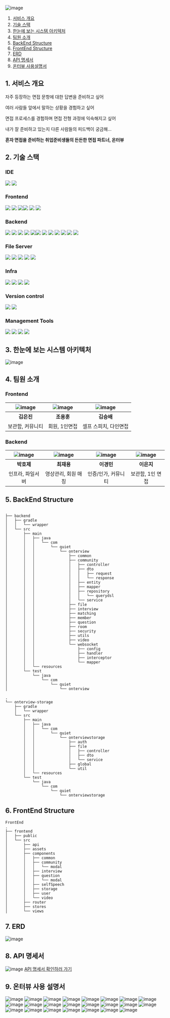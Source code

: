 ![image](https://github.com/j-yong98/Onterview/assets/120557342/a0039915-9a10-4595-bad8-340331cc4fe2)



1. [서비스 개요](#1-서비스-개요)
1. [기술 스택](#2-기술-스택)
1. [한눈에 보는 시스템 아키텍처](#3-한눈에-보는-시스템-아키텍처)
1. [팀원 소개](#4-팀원-소개)
1. [BackEnd Structure](#5-backend-structure)
1. [FrontEnd Structure](#6-frontend-structure)
1. [ERD](#7-erd)
1. [API 명세서](#8-API-명세서)
1. [온터뷰 사용설명서](#9-온터뷰-사용설명서)


## 1. 서비스 개요
자주 등장하는 면접 문항에 대한 답변을 준비하고 싶어

여러 사람들 앞에서 말하는 상황을 경험하고 싶어

면접 프로세스를 경험하며 면접 전형 과정에 익숙해지고 싶어

내가 잘 준비하고 있는지 다른 사람들의 피드백이 궁금해...

**혼자 면접을 준비하는 취업준비생들의 든든한 면접 파트너, 온터뷰**

## 2. 기술 스택

### IDE
<img src="https://img.shields.io/badge/intellij idea-000000?style=for-the-badge&logo=intellij idea&logoColor=white"> <img src="https://img.shields.io/badge/visual studio code-007ACC?style=for-the-badge&logo=visualstudiocode&logoColor=white">

### Frontend
<img src="https://img.shields.io/badge/node.js 20.11.0-339933?style=for-the-badge&logo=node.js&logoColor=white"> <img src="https://img.shields.io/badge/axios 1.6.5-5A29E4?style=for-the-badge&logo=axios&logoColor=white"> <img src="https://img.shields.io/badge/openvidu browser 2.29.1-000000?style=for-the-badge&logo=&logoColor=white"><img src="https://img.shields.io/badge/sass-CC6699?style=for-the-badge&logo=sass&logoColor=white"> <img src="https://img.shields.io/badge/vue 3.3.11-4FC98D?style=for-the-badge&logo=vue&logoColor=white"> <img src="https://img.shields.io/badge/vuetify 3.4.10-1867C0?style=for-the-badge&logo=vuetify&logoColor=white">


### Backend
<img src="https://img.shields.io/badge/java 17-E84135?style=for-the-badge&logo=y&logoColor=white"> <img src="https://img.shields.io/badge/spring boot 3.2.1-6DB33F?style=for-the-badge&logo=spring boot&logoColor=white"> <img src="https://img.shields.io/badge/spring data jpa 3.2.1-6DB33F?style=for-the-badge&logo=t&logoColor=white">
<img src="https://img.shields.io/badge/spring security 6.2.1-6DB33F?style=for-the-badge&logo=spring security&logoColor=white"> <img src="https://img.shields.io/badge/spring security messaging 6.2.1-6DB33F?style=for-the-badge&logo=spring security&logoColor=white"><img src="https://img.shields.io/badge/swagger 2.0.2-5EA2D?style=for-the-badge&logo=spring security&logoColor=white"> <img src="https://img.shields.io/badge/jjwt 0.8.0-000000?style=for-the-badge&logo=y&logoColor=white"> <img src="https://img.shields.io/badge/mysql 8.0.35-4479A1?style=for-the-badge&logo=mysql&logoColor=white"> <img src="https://img.shields.io/badge/openvidu 2.29.0-000000?style=for-the-badge&logo=&logoColor=white"> <img src="https://img.shields.io/badge/Spring webflux 6.1.2-000000?style=for-the-badge&logo=&logoColor=white"> <img src="https://img.shields.io/badge/Spring websocket 6.1.2-000000?style=for-the-badge&logo=&logoColor=white"> <img src="https://img.shields.io/badge/querydsl 5.0.0-000000?style=for-the-badge&logo=&logoColor=white">

### File Server
<img src="https://img.shields.io/badge/java 17-E84135?style=for-the-badge&logo=y&logoColor=white"> <img src="https://img.shields.io/badge/spring boot 3.2.1-6DB33F?style=for-the-badge&logo=spring boot&logoColor=white"> <img src="https://img.shields.io/badge/spring security 6.2.1-6DB33F?style=for-the-badge&logo=spring security&logoColor=white"> <img src="https://img.shields.io/badge/ffmpeg 0.8.0-007808?style=for-the-badge&logo=ffmpeg&logoColor=white"> <img src="https://img.shields.io/badge/jjwt 0.8.0-000000?style=for-the-badge&logo=y&logoColor=white">

### Infra
<img src="https://img.shields.io/badge/jenkins 2.426.3-D24939?style=for-the-badge&logo=jenkins&logoColor=white"> <img src="https://img.shields.io/badge/docker 25.0.0-2496ED?style=for-the-badge&logo=docker&logoColor=white"> <img src="https://img.shields.io/badge/nginx 1.25.3-009639?style=for-the-badge&logo=nginx&logoColor=white"> <img src="https://img.shields.io/badge/aws ec2-FF9900?style=for-the-badge&logo=amazon ec2&logoColor=white">

### Version control
<img src="https://img.shields.io/badge/git-F05032?style=for-the-badge&logo=git&logoColor=white"> <img src="https://img.shields.io/badge/gitlab-FC6D26?style=for-the-badge&logo=gitlab&logoColor=white">


### Management Tools
<img src="https://img.shields.io/badge/jira software-0052CC?style=for-the-badge&logo=jira software&logoColor=white"> <img src="https://img.shields.io/badge/mattermost-0058CC?style=for-the-badge&logo=mattermost&logoColor=white"> <img src="https://img.shields.io/badge/notion-000000?style=for-the-badge&logo=notion&logoColor=white"> <img src="https://img.shields.io/badge/figma-F24E1E?style=for-the-badge&logo=figma&logoColor=white">


## 3. 한눈에 보는 시스템 아키텍처

![image](https://github.com/j-yong98/Onterview/assets/120557342/1b9c2955-3441-4860-a1b8-a53c95e163cc)

## 4. 팀원 소개

### Frontend
|![image](https://github.com/j-yong98/Onterview/assets/120557342/f3af6922-e6ea-4ca2-903a-10638a1d92a9)|![image](https://github.com/j-yong98/Onterview/assets/120557342/8424f22a-9062-42be-ae51-86d5019c7b8b)|![image](https://github.com/j-yong98/Onterview/assets/120557342/2588f7f3-cffe-489b-a0d3-5183725c8b43)|
|:---:|:---:|:---:|
|**김은진**|**조용훈**|**김승배**|
|보관함, 커뮤니티|회원, 1인면접|셀프 스피치, 다인면접|


### Backend
|![image](https://github.com/j-yong98/Onterview/assets/120557342/18620d55-5df5-4844-bc56-ae3a02ff1f28)|![image](https://github.com/j-yong98/Onterview/assets/120557342/744bfb2f-2220-4f9f-bdb1-715540e792d2)|![image](https://github.com/j-yong98/Onterview/assets/120557342/a6f31ffa-ecd8-4d6c-a837-701a827df353)|![image](https://github.com/j-yong98/Onterview/assets/120557342/2279cdf5-528b-4e19-b580-dd7cc96df9ce)|
|:---:|:---:|:---:|:---:|
|**박호제**|**최재용**|**이경민**|**이은지**|
|인프라, 파일서버|영상관리, 회원 매칭|인증/인가, 커뮤니티|보관함, 1인 면접|


## 5. BackEnd Structure

```

├── backend
│   ├── gradle
│   │   └── wrapper
│   └── src
│       ├── main
│       │   ├── java
│       │   │   └── com
│       │   │       └── quiet
│       │   │           └── onterview
│       │   │               ├── common
│       │   │               ├── community
│       │   │               │   ├── controller
│       │   │               │   ├── dto
│       │   │               │   │   ├── request
│       │   │               │   │   └── response
│       │   │               │   ├── entity
│       │   │               │   ├── mapper
│       │   │               │   ├── repository
│       │   │               │   │   └── querydsl
│       │   │               │   └── service
│       │   │               ├── file
│       │   │               ├── interview
│       │   │               ├── matching
│       │   │               ├── member
│       │   │               ├── question
│       │   │               ├── room
│       │   │               ├── security
│       │   │               ├── utils
│       │   │               ├── video
│       │   │               └── websocket
│       │   │                   ├── config
│       │   │                   ├── handler
│       │   │                   ├── interceptor
│       │   │                   └── mapper
│       │   └── resources
│       └── test
│           └── java
│               └── com
│                   └── quiet
│                       └── onterview
```
```
.
└── onterview-storage
    ├── gradle
    │   └── wrapper
    └── src
        ├── main
        │   ├── java
        │   │   └── com
        │   │       └── quiet
        │   │           └── onterviewstorage
        │   │               ├── auth
        │   │               ├── file
        │   │               │   ├── controller
        │   │               │   ├── dto
        │   │               │   └── service
        │   │               ├── global
        │   │               └── util
        │   └── resources
        └── test
            └── java
                └── com
                    └── quiet
                        └── onterviewstorage

```

## 6. FrontEnd Structure

```
FrontEnd
.
├── frontend
│   ├── public
│   └── src
│       ├── api
│       ├── assets
│       ├── components
│       │   ├── common
│       │   ├── community
│       │   │   └── modal
│       │   ├── interview
│       │   ├── question
│       │   │   └── modal
│       │   ├── selfSpeech
│       │   ├── storage
│       │   ├── user
│       │   └── video
│       ├── router
│       ├── stores
│       └── views
```

## 7. ERD
![image](https://github.com/j-yong98/Onterview/assets/120557342/5dbc1693-36d0-42bd-beac-f4c286a0ff68)

## 8. API 명세서
![image](https://github.com/j-yong98/Onterview/assets/120557342/e33ad6c4-2992-4d35-bd3f-0cd46f2136a0)
[API 명세서 확인하러 가기](https://meenyweeny.notion.site/API-cce33e1f591d46e79f0f6c2bd2db7d80?pvs=4)

## 9. 온터뷰 사용 설명서
![image](https://github.com/j-yong98/Onterview/assets/120557342/8da08e22-ce6f-46c4-ab5d-6d9f8f76245f)
![image](https://github.com/j-yong98/Onterview/assets/120557342/cd6bb90e-a0f3-4b75-8fc7-23db9a9ed7fc)
![image](https://github.com/j-yong98/Onterview/assets/120557342/a61fbb4c-7a7d-4785-9e69-32b0b24fe618)
![image](https://github.com/j-yong98/Onterview/assets/120557342/f888ca5d-0cd2-498b-8256-6fae22b5075e)
![image](https://github.com/j-yong98/Onterview/assets/120557342/91c4ede9-bb4c-4ff9-8cdb-d98e6abf4acd)
![image](https://github.com/j-yong98/Onterview/assets/120557342/44d24f0e-ac7e-4b50-90fa-bf67bbc2658e)
![image](https://github.com/j-yong98/Onterview/assets/120557342/d02f9a3d-e1cd-491c-bf99-fa767856b2f5)
![image](https://github.com/j-yong98/Onterview/assets/120557342/698770c3-4c1c-4192-a583-bf3f2ccb8635)
![image](https://github.com/j-yong98/Onterview/assets/120557342/7e5411fb-6516-4f64-8faa-7e253c3a898b)
![image](https://github.com/j-yong98/Onterview/assets/120557342/466a5247-14a7-4a51-a33c-9fa3e252aff4)
![image](https://github.com/j-yong98/Onterview/assets/120557342/1db1fd33-471e-4600-b6c7-6019034c27fe)
![image](https://github.com/j-yong98/Onterview/assets/120557342/dc4edbb1-d787-4a28-adcd-653d6cb7fa98)
![image](https://github.com/j-yong98/Onterview/assets/120557342/a85fcd02-35b0-478e-8814-88af7e9539b4)
![image](https://github.com/j-yong98/Onterview/assets/120557342/3f8c4c76-245a-4796-99f7-b47a6bf17d7c)
![image](https://github.com/j-yong98/Onterview/assets/120557342/01c78615-f8a1-4721-bd95-8f337f801f61)
![image](https://github.com/j-yong98/Onterview/assets/120557342/ef42c9e4-794d-4b15-aa0d-09fbf05e5e36)
![image](https://github.com/j-yong98/Onterview/assets/120557342/2ebcaf5c-3bc0-41b9-a8bc-dfcaa8eabe0a)
![image](https://github.com/j-yong98/Onterview/assets/120557342/ecb09292-c0be-48ef-9a5a-1b36c2688fdd)
![image](https://github.com/j-yong98/Onterview/assets/120557342/8e90994f-adcc-438a-93cf-88e3f6d46499)
![image](https://github.com/j-yong98/Onterview/assets/120557342/3648c69d-f66b-45f6-9cc5-a60e7beb071a)
![image](https://github.com/j-yong98/Onterview/assets/120557342/3bb93fcb-36b3-448c-bd70-a3d9a71e0c01)
![image](https://github.com/j-yong98/Onterview/assets/120557342/e98da73f-00a1-4f54-b070-0b937f7c5bd1)
![image](https://github.com/j-yong98/Onterview/assets/120557342/86ea235f-5ca7-4a8b-8b60-ff60d8c60f03)
